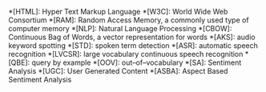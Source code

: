 *[HTML]: Hyper Text Markup Language
*[W3C]: World Wide Web Consortium
*[RAM]: Random Access Memory, a commonly used type of computer memory
*[NLP]: Natural Language Processing
*[CBOW]: Continuous Bag of Words, a vector representation for words
*[AKS]: audio keyword spotting
*[STD]: spoken term detection
*[ASR]: automatic speech recognition
*[LVCSR]: large vocabulary continuous speech recognition
*[QBE]: query by example
*[OOV]: out–of–vocabulary
*[SA]: Sentiment Analysis
*[UGC]: User Generated Content
*[ASBA]: Aspect Based Sentiment Analysis